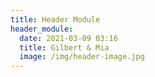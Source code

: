 ```yaml
---
title: Header Module
header_module:
  date: 2021-03-09 03:16
  title: Gilbert & Mia
  image: /img/header-image.jpg
---
```

